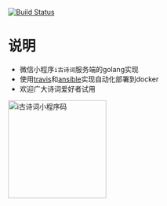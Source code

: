 [![Build Status](https://travis-ci.com/linghaihui/go-gsc.svg?branch=master)](https://travis-ci.com/linghaihui/go-gsc)
# 说明
- 微信小程序`i古诗词`服务端的golang实现
- 使用[travis](https://travis-ci.com/)和[ansible](https://www.ansible.com/)实现自动化部署到docker
- 欢迎广大诗词爱好者试用

<img alt="i古诗词小程序码" src="https://i.loli.net/2018/11/11/5be80d00518d4.jpg" width="200">
